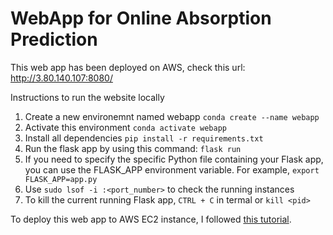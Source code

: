 # WebApp for Online Absorption Prediction 

This web app has been deployed on AWS, check this url: http://3.80.140.107:8080/

Instructions to run the website locally
1. Create a new environemnt named webapp `conda create --name webapp`
2. Activate this environment `conda activate webapp`
3. Install all dependencies `pip install -r requirements.txt`
4. Run the flask app by using this command: `flask run`
5. If you need to specify the specific Python file containing your Flask app, you can use the FLASK_APP environment variable. For example, `export FLASK_APP=app.py`
6. Use `sudo lsof -i :<port_number>` to check the running instances
7. To kill the current running Flask app, `CTRL + C` in termal or `kill <pid>`

To deploy this web app to AWS EC2 instance, I followed [this tutorial](https://www.twilio.com/blog/deploy-flask-python-app-aws).